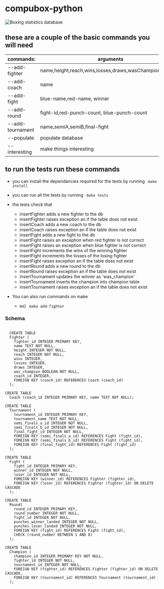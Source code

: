 # compubox-python

![Boxing statistics database](https://cdn.pixabay.com/photo/2014/04/02/14/06/matt-306160_960_720.png)

## these are a couple of the basic commands you will need

|commands: | arguments|
| -| -|
|--add-fighter|name,height,reach,wins,losses,draws,wasChampion,coachID |
|--add-coach|name|
|--add-fight|blue-name,red-name, winner|
|--add-round|fight-id,red-punch-count, blue-punch-count|
|--add-tournament|name,semiA,semiB,final-fight|
|--populate|populate database|
|--interesting|make things interesting|

## to run the tests run these commands

- you can install the dependancies required for the tests by running <code> make install </code>
- you can run all the tests by running <code> make tests </code>
- the tests check that
  - insertFighter adds a new fighter to the db
  - insertFighter raises exception an if the table does not exist
  - insertCoach adds a new coach to the db
  - insertCoach raises exception an if the table does not exist
  - insertFight adds a new fight to the db
  - insertFight raises an exception when red fighter is not correct
  - insertFight raises an exception when blue fighter is not correct
  - insertFight increments the wins of the winning fighter
  - insertFight increments the losses of the losing fighter
  - insertFight raises exception an if the table does not exist
  - insertRound adds a new round to the db
  - insertRound raises exception an if the table does not exist
  - insertTournament updates the winner as 'was_champion'
  - insertTournament inserts the champion into champion table
  - insertTournament raises exception an if the table does not exist

- You can also run commands on make 
  - ex) <code> make add-fighter </code>

### Schema 
<pre><code> 
  CREATE TABLE
  Fighter (
    fighter_id INTEGER PRIMARY KEY,
    name TEXT NOT NULL,
    height INTEGER NOT NULL,
    reach INTEGER NOT NULL,
    wins INTEGER,
    losses INTEGER,
    draws INTEGER,
    was_champion BOOLEAN NOT NULL,
    coach_id INTEGER,
    FOREIGN KEY (coach_id) REFERENCES Coach (coach_id)
  );

CREATE TABLE
  Coach (coach_id INTEGER PRIMARY KEY, name TEXT NOT NULL);

CREATE TABLE
  Tournament (
    tournament_id INTEGER PRIMARY KEY,
    tournament_name TEXT NOT NULL,
    semi_finals_a_id INTEGER NOT NULL,
    semi_finals_b_id INTEGER NOT NULL,
    final_fight_id INTEGER NOT NULL,
    FOREIGN KEY (semi_finals_a_id) REFERENCES Fight (fight_id),
    FOREIGN KEY (semi_finals_b_id) REFERENCES Fight (fight_id),
    FOREIGN KEY (final_fight_id) REFERENCES Fight (fight_id)
  );

CREATE TABLE
  Fight (
    fight_id INTEGER PRIMARY KEY,
    winner_id INTEGER NOT NULL,
    loser_id INTEGER NOT NULL,
    FOREIGN KEY (winner_id) REFERENCES Fighter (fighter_id),
    FOREIGN KEY (loser_id) REFERENCES Fighter (fighter_id) ON DELETE CASCADE
  );

CREATE TABLE
  Round(
    round_id INTEGER PRIMARY KEY,
    round_number INTEGER NOT NULL,
    fight_id INTEGER NOT NULL,
    punches_winner_landed INTEGER NOT NULL,
    punches_loser_landed INTEGER NOT NULL,
    FOREIGN KEY (fight_id) REFERENCES Fight (fight_id),
    CHECK (round_number BETWEEN 1 AND 8)
  );

CREATE TABLE
  Champion (
    champion_id INTEGER PRIMARY KEY NOT NULL,
    fighter_id INTEGER NOT NULL,
    tournament_id INTEGER NOT NULL,
    FOREIGN KEY (fighter_id) REFERENCES Fighter (fighter_id) ON DELETE CASCADE,
    FOREIGN KEY (tournament_id) REFERENCES Tournament (tournament_id)
  );
  </code></pre>
